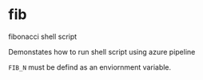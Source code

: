 # fib
fibonacci shell script

Demonstates how to run shell script using azure pipeline

`FIB_N` must be defind as an enviornment variable. 

